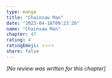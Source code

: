 ```yaml
---
type: manga
title: "Chainsaw Man"
date: "2023-04-18T09:23:26"
name: "Chainsaw Man"
chapter: 47
rating: 4
ratingEmoji: ⭐️⭐️⭐️⭐️
share: false
---
```


*[No review was written for this chapter]*
